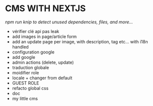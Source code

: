# CMS WITH NEXTJS

_npm run knip to detect unused dependencies, files, and more..._

<!-- TODO -->

* vérifier clé api pas leak
* add images in page/article form
* add an update page per image, with description, tag etc... with i18n handled
* configuration google
* add google
* admin actions (delete, update)
* traduction globale
* moidifier role
* locale + changer from default
* GUEST ROLE
* refacto global css
* doc
* my little cms
